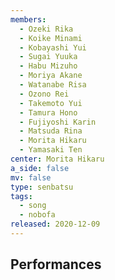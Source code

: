 ```yaml
---
members:
  - Ozeki Rika
  - Koike Minami
  - Kobayashi Yui
  - Sugai Yuuka
  - Habu Mizuho
  - Moriya Akane
  - Watanabe Risa
  - Ozono Rei
  - Takemoto Yui
  - Tamura Hono
  - Fujiyoshi Karin
  - Matsuda Rina
  - Morita Hikaru
  - Yamasaki Ten
center: Morita Hikaru
a_side: false
mv: false
type: senbatsu
tags:
  - song
  - nobofa
released: 2020-12-09
---
```



## Performances
